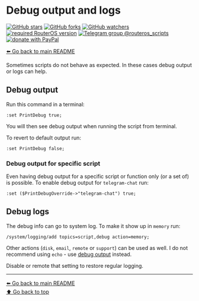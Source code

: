 Debug output and logs
=====================

[![GitHub stars](https://img.shields.io/github/stars/eworm-de/routeros-scripts?logo=GitHub&style=flat&color=red)](https://github.com/eworm-de/routeros-scripts/stargazers)
[![GitHub forks](https://img.shields.io/github/forks/eworm-de/routeros-scripts?logo=GitHub&style=flat&color=green)](https://github.com/eworm-de/routeros-scripts/network)
[![GitHub watchers](https://img.shields.io/github/watchers/eworm-de/routeros-scripts?logo=GitHub&style=flat&color=blue)](https://github.com/eworm-de/routeros-scripts/watchers)
[![required RouterOS version](https://img.shields.io/badge/RouterOS-7.15-yellow?style=flat)](https://mikrotik.com/download/changelogs/)
[![Telegram group @routeros_scripts](https://img.shields.io/badge/Telegram-%40routeros__scripts-%2326A5E4?logo=telegram&style=flat)](https://t.me/routeros_scripts)
[![donate with PayPal](https://img.shields.io/badge/Like_it%3F-Donate!-orange?logo=githubsponsors&logoColor=orange&style=flat)](https://www.paypal.com/cgi-bin/webscr?cmd=_s-xclick&hosted_button_id=A4ZXBD6YS2W8J)

[⬅️ Go back to main README](README.md)

Sometimes scripts do not behave as expected. In these cases debug output
or logs can help.

## Debug output

Run this command in a terminal:

    :set PrintDebug true;

You will then see debug output when running the script from terminal.

To revert to default output run:

    :set PrintDebug false;

### Debug output for specific script

Even having debug output for a specific script or function only (or a
set of) is possible. To enable debug output for `telegram-chat` run:

    :set ($PrintDebugOverride->"telegram-chat") true;

## Debug logs

The debug info can go to system log. To make it show up in `memory` run:

    /system/logging/add topics=script,debug action=memory;

Other actions (`disk`, `email`, `remote` or `support`) can be used as
well. I do not recommend using `echo` - use [debug output](#debug-output)
instead.

Disable or remote that setting to restore regular logging.

---
[⬅️ Go back to main README](README.md)  
[⬆️ Go back to top](#top)
